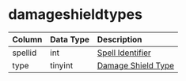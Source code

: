 # damageshieldtypes

| Column | Data Type | Description |
| :--- | :--- | :--- |
| spellid | int | [Spell Identifier](spells_new.md) |
| type | tinyint | [Damage Shield Type](https://eqemu.gitbook.io/server/categories/types/damage-shield-types) |

